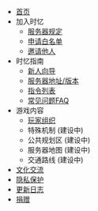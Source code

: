- [首页]()
- 加入时忆  
    - [服务器规定](/zh-CN/join/rules.md)
    - [申请白名单](/zh-CN/join/whitelist.md)
    - [邀请他人](/zh-CN/join/application/inviters.md)
- 时忆指南   
    - [新人向导](/zh-CN/guide/playerGuide.md)
    - [服务器地址/版本](/zh-CN/guide/serverInfo.md)
    - [指令列表](/zh-CN/guide/commands.md)
    - [常见问题FAQ](/zh-CN/guide/faq.md)
- 游戏内容
    - [玩家组织](/zh-CN/culture/group.md)
    - 特殊机制 (建设中)
    - 公共规划区 (建设中)
    - 服务器地图 (建设中)
    - 交通路线 (建设中)
- [文化交流](/zh-CN/culture/readme.md)
- [隐私保护](/zh-CN/privacy/privacy.md)
- [更新日志](/zh-CN/changelogs/readme.md)
- [捐赠](https://www.mcshiyi.com/donateserver.html)
